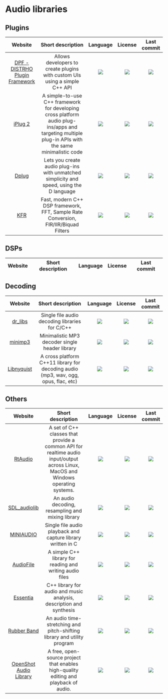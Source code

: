# Audio libraries

## Plugins
|Website|Short description|Language|License|Last commit|
|:-:|:-:|:-:|:-:|:-:|
|[DPF - DISTRHO Plugin Framework](https://github.com/DISTRHO/DPF)|Allows developers to create plugins with custom UIs using a simple C++ API|![](https://img.shields.io/github/languages/top/DISTRHO/DPF?color=pink&style=flat-square)|![](https://flat.badgen.net/github/license/DISTRHO/DPF?label=)|![](https://flat.badgen.net/github/last-commit/DISTRHO/DPF?label=)|
|[iPlug 2](https://github.com/iPlug2/iPlug2)|A simple-to-use C++ framework for developing cross platform audio plug-ins/apps and targeting multiple plug-in APIs with the same minimalistic code|![](https://img.shields.io/github/languages/top/iPlug2/iPlug2?color=pink&style=flat-square)|![](https://flat.badgen.net/github/license/iPlug2/iPlug2?label=)|![](https://flat.badgen.net/github/last-commit/iPlug2/iPlug2?label=)|
|[Dplug](https://github.com/AuburnSounds/Dplug)|Lets you create audio plug-ins with unmatched simplicity and speed, using the D language|![](https://img.shields.io/github/languages/top/AuburnSounds/Dplug?color=pink&style=flat-square)|![](https://flat.badgen.net/github/license/AuburnSounds/Dplug?label=)|![](https://flat.badgen.net/github/last-commit/AuburnSounds/Dplug?label=)|
|[KFR](https://www.kfr.dev/)|Fast, modern C++ DSP framework, FFT, Sample Rate Conversion, FIR/IIR/Biquad Filters|![](https://img.shields.io/github/languages/top/kfrlib/kfr?color=pink&style=flat-square)|![](https://flat.badgen.net/github/license/kfrlib/kfr?label=)|![](https://flat.badgen.net/github/last-commit/kfrlib/kfr?label=)|

## DSPs
|Website|Short description|Language|License|Last commit|
|:-:|:-:|:-:|:-:|:-:|

## Decoding
|Website|Short description|Language|License|Last commit|
|:-:|:-:|:-:|:-:|:-:|
|[dr_libs](https://github.com/mackron/dr_libs)|Single file audio decoding libraries for C/C++|![](https://img.shields.io/github/languages/top/mackron/dr_libs?color=pink&style=flat-square)|![](https://flat.badgen.net/github/license/mackron/dr_libs?label=)|![](https://flat.badgen.net/github/last-commit/mackron/dr_libs?label=)|
|[minimp3](https://github.com/lieff/minimp3)|Minimalistic MP3 decoder single header library|![](https://img.shields.io/github/languages/top/lieff/minimp3?color=pink&style=flat-square)|![](https://flat.badgen.net/github/license/lieff/minimp3?label=)|![](https://flat.badgen.net/github/last-commit/lieff/minimp3?label=)|
|[Libnyquist](https://github.com/ddiakopoulos/libnyquist)|A cross platform C++11 library for decoding audio (mp3, wav, ogg, opus, flac, etc)|![](https://img.shields.io/github/languages/top/ddiakopoulos/libnyquist?color=pink&style=flat-square)|![](https://flat.badgen.net/github/license/ddiakopoulos/libnyquist?label=)|![](https://flat.badgen.net/github/last-commit/ddiakopoulos/libnyquist?label=)|

## Others
|Website|Short description|Language|License|Last commit|
|:-:|:-:|:-:|:-:|:-:|
|[RtAudio](https://github.com/thestk/rtaudio)|A set of C++ classes that provide a common API for realtime audio input/output across Linux, MacOS and Windows operating systems.|![](https://img.shields.io/github/languages/top/thestk/rtaudio?color=pink&style=flat-square)|![](https://flat.badgen.net/github/license/thestk/rtaudio?label=)|![](https://flat.badgen.net/github/last-commit/thestk/rtaudio?label=)|
|[SDL_audiolib](https://github.com/realnc/SDL_audiolib)|An audio decoding, resampling and mixing library|![](https://img.shields.io/github/languages/top/realnc/SDL_audiolib?color=pink&style=flat-square)|![](https://flat.badgen.net/github/license/realnc/SDL_audiolib?label=)|![](https://badgen.net/github/last-commit/realnc/SDL_audiolib?label=)|
|[MINIAUDIO](https://github.com/mackron/miniaudio)|Single file audio playback and capture library written in C|![](https://img.shields.io/github/languages/top/mackron/miniaudio?color=pink&style=flat-square)|![](https://flat.badgen.net/github/license/mackron/miniaudio?label=)|![](https://flat.badgen.net/github/last-commit/mackron/miniaudio?label=)|
|[AudioFile](https://github.com/adamstark/AudioFile)|A simple C++ library for reading and writing audio files|![](https://img.shields.io/github/languages/top/adamstark/AudioFile?color=pink&style=flat-square)|![](https://flat.badgen.net/github/license/adamstark/AudioFile?label=)|![](https://flat.badgen.net/github/last-commit/adamstark/AudioFile?label=)|
|[Essentia](https://essentia.upf.edu/)|C++ library for audio and music analysis, description and synthesis|![](https://img.shields.io/github/languages/top/MTG/essentia?color=pink&style=flat-square)|![](https://flat.badgen.net/github/license/MTG/essentia?label=)|![](https://flat.badgen.net/github/last-commit/MTG/essentia?label=)|
|[Rubber Band](https://breakfastquay.com/rubberband/)|An audio time-stretching and pitch-shifting library and utility program|![](https://img.shields.io/github/languages/top/breakfastquay/rubberband?color=pink&style=flat-square)|![](https://flat.badgen.net/github/license/breakfastquay/rubberband?label=)|![](https://flat.badgen.net/github/last-commit/breakfastquay/rubberband?label=)|
|[OpenShot Audio Library](https://github.com/OpenShot/libopenshot-audio)|A free, open-source project that enables high-quality editing and playback of audio.|![](https://img.shields.io/github/languages/top/OpenShot/libopenshot-audio?color=pink&style=flat-square)|![](https://flat.badgen.net/github/license/OpenShot/libopenshot-audio?label=)|![](https://flat.badgen.net/github/last-commit/OpenShot/libopenshot-audio?label=)|
